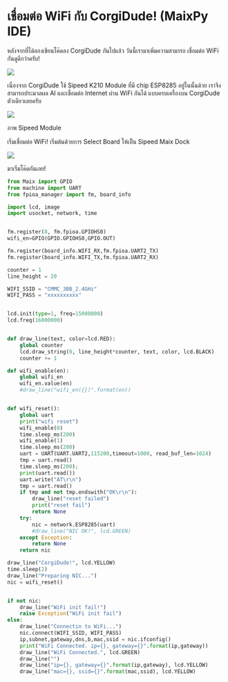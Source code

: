 # เชื่อมต่อ WiFi กับ CorgiDude! (MaixPy IDE)

หลังจากที่ได้ลองเขียนโค๊ดลง CorgiDude กันไปแล้ว วันนี้เรามาเพิ่มความสามารถ เชื่อมต่อ WiFi กันดูดีกว่าครับ!

![](https://ff.lnwfile.com/_/ff/_raw/ys/5p/en.jpg)

เนื่องจาก CorgiDude ใช้ Sipeed K210 Module ที่มี chip ESP8285 อยู่ในนั้นด้วย เราจึงสามารถประมวลผล AI และเชื่อมต่อ Internet ผ่าน WiFi กันได้ แบบครบเครื่องบน CorgiDude ตัวเดียวเลยครับ

![](https://ff.lnwfile.com/_/ff/_raw/ko/ds/xd.png)

ภาพ Sipeed Module

เริ่มเชื่อมต่อ WiFi!
เริ่มต้นด้วยการ Select Board ให้เป็น Sipeed Maix Dock

![](https://ff.lnwfile.com/_/ff/_raw/ge/ia/aw.png)

มาเริ่มโค๊ดกันเลย!

```python
from Maix import GPIO
from machine import UART
from fpioa_manager import fm, board_info

import lcd, image
import usocket, network, time


fm.register(8, fm.fpioa.GPIOHS0)
wifi_en=GPIO(GPIO.GPIOHS0,GPIO.OUT)

fm.register(board_info.WIFI_RX,fm.fpioa.UART2_TX)
fm.register(board_info.WIFI_TX,fm.fpioa.UART2_RX)

counter = 1
line_height = 20

WIFI_SSID = "CMMC_3BB_2.4GHz"
WIFI_PASS = "xxxxxxxxxx"


lcd.init(type=1, freq=15000000)
lcd.freq(16000000)


def draw_line(text, color=lcd.RED):
    global counter
    lcd.draw_string(0, line_height*counter, text, color, lcd.BLACK)
    counter += 1

def wifi_enable(en):
    global wifi_en
    wifi_en.value(en)
    #draw_line("wifi_en({})".format(en))


def wifi_reset():
    global uart
    print("wifi reset")
    wifi_enable(0)
    time.sleep_ms(200)
    wifi_enable(1)
    time.sleep_ms(200)
    uart = UART(UART.UART2,115200,timeout=1000, read_buf_len=1024)
    tmp = uart.read()
    time.sleep_ms(200);
    print(uart.read())
    uart.write("AT\r\n")
    tmp = uart.read()
    if tmp and not tmp.endswith("OK\r\n"):
        draw_line("reset failed")
        print("reset fail")
        return None
    try:
        nic = network.ESP8285(uart)
        #draw_line("NIC OK!", lcd.GREEN)
    except Exception:
        return None
    return nic

draw_line("CorgiDude!", lcd.YELLOW)
time.sleep(2)
draw_line("Preparing NIC...")
nic = wifi_reset()


if not nic:
    draw_line("WiFi init fail!")
    raise Exception("WiFi init fail")
else:
    draw_line("Connectin to WiFi...")
    nic.connect(WIFI_SSID, WIFI_PASS)
    ip,subnet,gateway,dns,b,mac,ssid = nic.ifconfig()
    print("WiFi Connected. ip={}, gateway={}".format(ip,gateway))
    draw_line("WiFi Connected.", lcd.GREEN)
    draw_line("")
    draw_line("ip={}, gateway={}".format(ip,gateway), lcd.YELLOW)
    draw_line("mac={}, ssid={}".format(mac,ssid), lcd.YELLOW)
```